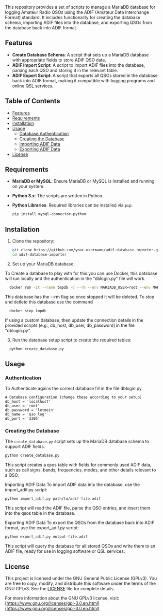 This repository provides a set of scripts to manage a MariaDB database for logging Amateur Radio QSOs using the ADIF (Amateur Data Interchange Format) standard. It includes functionality for creating the database schema, importing ADIF files into the database, and exporting QSOs from the database back into ADIF format.

## Features

- **Create Database Schema**: A script that sets up a MariaDB database with appropriate fields to store ADIF QSO data.
- **ADIF Import Script**: A script to import ADIF files into the database, parsing each QSO and storing it in the relevant table.
- **ADIF Export Script**: A script that exports all QSOs stored in the database back into ADIF format, making it compatible with logging programs and online QSL services.

## Table of Contents

- [Features](#features)
- [Requirements](#requirements)
- [Installation](#installation)
- [Usage](#usage)
  - [Database Authentication](#Authentication)
  - [Creating the Database](#creating-the-database)
  - [Importing ADIF Data](#importing-adif-data)
  - [Exporting ADIF Data](#exporting-adif-data)
- [License](#license)

## Requirements

- **MariaDB or MySQL**: Ensure MariaDB or MySQL is installed and running on your system.
- **Python 3.x**: The scripts are written in Python.
- **Python Libraries**: Required libraries can be installed via `pip`:

  ```bash
  pip install mysql-connector-python

## Installation

1. Clone the repository:

   ```bash
   git clone https://github.com/your-username/adif-database-importer.git
   cd adif-database-importer
   
2. Set up your MariaDB database:

  To Create a database to play with for this you can use Docker, this database will run locally and the authentication in the "dblogin.py" file will work. 
  ```bash
    docker run -it --name tmpdb -d --rm --env MARIADB_USER=root --env MARIADB_ROOT_PASSWORD=letmein -p 3306:3306  mariadb:latest
  ```
  This database has the --rm flag so once stopped it will be deleted. To stop and detlete this database use the command 
  ```bash
    docker stop tmpdb
```
  If using a custom database, then update the connection details in the provided scripts (e.g., db_host, db_user, db_password) in the file "dblogin.py".

3. Run the database setup script to create the required tables:

```bash
  python create_database.py
```
## Usage

### Authentication
To Authenticate agains the correct database fill in the file dblogin.py
```
# Database configuration (change these according to your setup)
db_host = 'localhost'
db_user = 'root'
db_password = 'letmein'
db_name = 'qso_log'
db_port = '3306'
```

### Creating the Database

The `create_database.py` script sets up the MariaDB database schema to support ADIF fields.

```bash
python create_database.py
```

This script creates a qsos table with fields for commonly used ADIF data, such as call signs, bands, frequencies, modes, and other details relevant to a QSO.

Importing ADIF Data
To import ADIF data into the database, use the import_adif.py script:

```bash
python import_adif.py path/to/adif-file.adif
```
This script will read the ADIF file, parse the QSO entries, and insert them into the qsos table in the database.

Exporting ADIF Data
To export the QSOs from the database back into ADIF format, use the export_adif.py script:

```bash
python export_adif.py output-file.adif
```
This script will query the database for all stored QSOs and write them to an ADIF file, ready for use in logging software or QSL services.

## License

This project is licensed under the GNU General Public License (GPLv3). You are free to copy, modify, and distribute this software under the terms of the GNU GPLv3. See the [LICENSE](LICENSE) file for complete details.

For more information about the GNU GPLv3 license, visit:  
[https://www.gnu.org/licenses/gpl-3.0.en.html](https://www.gnu.org/licenses/gpl-3.0.en.html)
